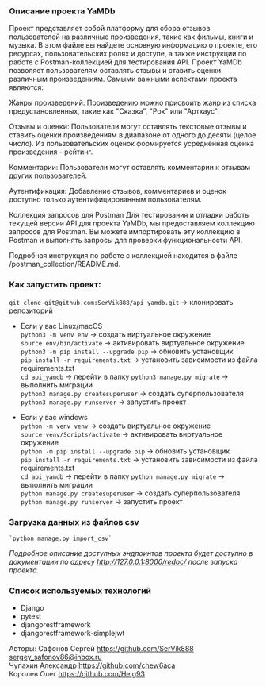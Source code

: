 ### Описание проекта YaMDb

Проект представляет собой платформу для сбора отзывов пользователей на различные произведения, такие как фильмы, книги и музыка. В этом файле вы найдете основную информацию о проекте, его ресурсах, пользовательских ролях и доступе, а также инструкции по работе с Postman-коллекцией для тестирования API.
Проект YaMDb позволяет пользователям оставлять отзывы и ставить оценки различным произведениям. Самыми важными аспектами проекта являются:

Жанры произведений: Произведению можно присвоить жанр из списка предустановленных, такие как "Сказка", "Рок" или "Артхаус".

Отзывы и оценки: Пользователи могут оставлять текстовые отзывы и ставить оценки произведениям в диапазоне от одного до десяти (целое число). Из пользовательских оценок формируется усреднённая оценка произведения - рейтинг.

Комментарии: Пользователи могут оставлять комментарии к отзывам других пользователей.

Аутентификация: Добавление отзывов, комментариев и оценок доступно только аутентифицированным пользователям.

Коллекция запросов для Postman
Для тестирования и отладки работы текущей версии API для проекта YaMDb, мы предоставляем коллекцию запросов для Postman. Вы можете импортировать эту коллекцию в Postman и выполнять запросы для проверки функциональности API.

Подробная инструкция по работе с коллекцией находится в файле /postman_collection/README.md.

### Как запустить проект:

`git clone git@github.com:SerVik888/api_yamdb.git` -> клонировать репозиторий

* Если у вас Linux/macOS\
    `python3 -m venv env` -> создать виртуальное окружение\
    `source env/bin/activate` -> активировать виртуальное окружение\
    `python3 -m pip install --upgrade pip` -> обновить установщик\
    `pip install -r requirements.txt` -> установить зависимости из файла requirements.txt\
    `cd api_yamdb` -> перейти в папку
    `python3 manage.py migrate` -> выполнить миграции\
    `python3 manage.py createsuperuser` -> создать суперпользователя\
    `python3 manage.py runserver` -> запустить проект

* Если у вас windows\
    `python -m venv venv` -> создать виртуальное окружение\
    `source venv/Scripts/activate` -> активировать виртуальное окружение\
    `python -m pip install --upgrade pip` -> обновить установщик\
    `pip install -r requirements.txt` -> установить зависимости из файла requirements.txt\
    `cd api_yamdb` -> перейти в папку
    `python manage.py migrate` -> выполнить миграции\
    `python manage.py createsuperuser` -> создать суперпользователя\
    `python manage.py runserver` -> запустить проект

### Загрузка данных из файлов csv

    `python manage.py import_csv`

_Подробное описание доступных эндпоинтов проекта будет доступно в документации по адресу http://127.0.0.1:8000/redoc/ после запуска проекта._

### Cписок используемых технологий

- Django
- pytest
- djangorestframework
- djangorestframework-simplejwt

Авторы:
Сафонов Сергей https://github.com/SerVik888 [sergey_safonov86@inbox.ru](mailto:sergey_safonov86@inbox.ru) \
Чупахин Александр https://github.com/chew6aca \
Королев Олег https://github.com/Helg93
